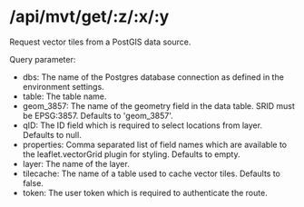 # /api/mvt/get/:z/:x/:y

Request vector tiles from a PostGIS data source.

Query parameter:

* dbs: The name of the Postgres database connection as defined in the environment settings.
* table: The table name.
* geom\_3857: The name of the geometry field in the data table. SRID must be EPSG:3857. Defaults to 'geom\_3857'.
* qID: The ID field which is required to select locations from layer. Defaults to null.
* properties: Comma separated list of field names which are available to the leaflet.vectorGrid plugin for styling. Defaults to empty.
* layer: The name of the layer.
* tilecache: The name of a table used to cache vector tiles. Defaults to false.
* token: The user token which is required to authenticate the route.

